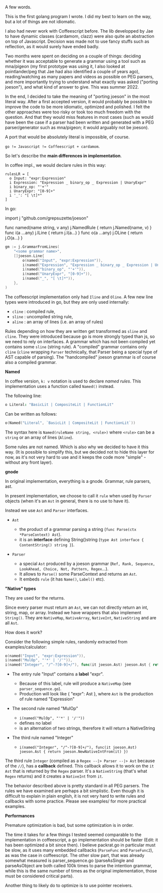 A few words.

This is the first golang program I wrote.
I did my best to learn on the way, but a lot of things are not idiomatic.

I also had never work with Coffeescript before. The lib developped by Jae to have dynamic classes (cardamom, clazz) were also quite an abstraction on top of Javascript. Decision was made not to use fancy stuffs such as reflection, as it would surely have ended badly.

Two months were spent on deciding on a couple of things: deciding whether it was acceptable to generate a grammar using a tool such as mna/pigeon (my first prototype was using it, I also looked at pointlander/peg that Jae had also identified a couple of years ago), reading/watching as many papers and videos as possible on PEG parsers, and more importantly trying to understand what exactly was asked ("porting joeson"), and what kind of answer to give. This was summer 2022. 

In the end, I decided to take the meaning of "porting joeson" in the most literal way.  After a first accepted version, it would probably be possible to improve the code to be more idiomatic, optimized and polished. I felt the other approaches  were too risky or took too much freedom with the question. And that they would miss features in most cases (such as would have been the case if a parser had been written and generated with a PEG parser/generator such as mna/pigeon; it would arguably not be joeson).

A port that would be absolutely literal is impossible, of course.  

`go != Javascript != Coffeescript + cardamom`. 

So let's describe the **main differences in implementation**.

In coffee impl., we would declare rules in this way:
```
rulesLR = [
  o Input: "expr:Expression"
  i Expression: "Expression _ binary_op _ Expression | UnaryExpr"
  i binary_op: "'+'"
  i UnaryExpr: "[0-9]+"
  i '_': "[ \t]*"
]
```

In go:

import j "github.com/grepsuzette/joeson"

func named(name string, v any) j.NamedRule { return j.Named(name, v) }
func i(a ...any) j.ILine { return j.I(a...) }
func o(a ...any) j.OLine { return j.O(a...) }
```go
gm := j.GrammarFromLines(
    "<some grammar name>", 
    []joeson.Line{
		o(named("Input", "expr:Expression")),
		i(named("Expression", "Expression _ binary_op _ Expression | UnaryExpr")),
		i(named("binary_op", "'+'")),
		i(named("UnaryExpr", "[0-9]+")),
		i(named("_", "[ \t]*")),
	},
)
```

The coffeescript implementation only had `Iline` and `Oline`. A few new line types were introduced in go, but they are only used internally:
 
* `cline` : compiled rule, 
* `sline` : uncompiled string rule, 
* `aline` : an array of lines (i.e. an array of rules)

Rules depending on how they are written get transformed as `sline` and `cline`. They were introduced because go is more strongly typed than js, so we need to rely on interfaces. A grammar which has not been compiled yet contains some `sline` (string rule). A "compiled" grammar contains only `cline` (`cline` wrapping `Parser` technically, that Parser being a special type of AST capable of parsing). The "handcompiled" joeson grammar is of course also a compiled grammar.

**Named**

In coffee version, `k: v` notation is used to declare *named rules*.
This implementation uses a function called `Named()` instead. 

The following line:

```coffee
o Literal: "BasicLit | CompositeLit | FunctionLit"
```

Can be written as follows:
```go
o(Named("Literal", `BasicLit | CompositeLit | FunctionLit`))
```
The syntax here is `Named(ruleName string, <rule>)` where `<rule>` can be a `string` or an array of lines (`Aline`).

Some rules are not named. Which is also why we decided to have it this way. (It is possible to simplify this, but we decided not to hide this layer for now, as it's not very hard to use and it keeps the code more "simple" - without any front layer). 

**gnode**

In original implementation, everything is a gnode. Grammar, rule parsers, ast. 

In present implementation, we choose to call it `rule` when used by `Parser` objects (when it's an `Ast` in general, there is no use to have it).

Instead we use `Ast` and `Parser` interfaces. 

* `Ast` 
  - the product of a grammar parsing a string (`func Parse(ctx *ParseContext) Ast`). 
  - it is an **interface** defining String()string (`type Ast interface { ContentString() string }`). 

* `Parser` 
  - a special `Ast` produced by a joeson grammar (`Ref, Rank, Sequence, LookAhead, Choice, Not, Pattern, Regex`...). 
  - It allows to `Parse()` some ParseContext and returns an `Ast`.
  - It embeds `rule` (it has `Name()`, `Label()` etc). 

**"Native" types**

They are used for the returns. 

Since every parser must return an `Ast`, we can not directly return an int, string, map, or array. Instead we have wrappers that also implement `String()`. They are `NativeMap`, `NativeArray`, `NativeInt`, `NativeString` and are all `Ast`.

How does it work?

Consider the following simple rules, randomly extracted from examples/calculator:
```go
o(named("Input", "expr:Expression")),
i(named("MulOp", "'*' | '/'")),
i(named("Integer", "/^-?[0-9]+/"), func(it joeson.Ast) joeson.Ast { return joeson.NewNativeIntFrom(it) }),
```

* The entry rule "Input" contains a **label** "expr". 
  - Because of this label, rule will produce a `NativeMap` (see `parser_sequence.go`).
  - Production will look like { "expr": Ast }, where `Ast` is the production of rule named "Expression"

* The second rule named "MulOp"
  * `i(named("MulOp", "'*' | '/'"))`
  * defines no label 
  * is an alternation of two strings, therefore it will return a NativeString

* The third rule named "Integer"
  * `i(named("Integer", "/^-?[0-9]+/"), func(it joeson.Ast) joeson.Ast { return joeson.NewNativeIntFrom(it) })`

The third rule `Integer` (compiled as a `Regex --|> Parser --|> Ast` because of the `//`), has a **callback** defined. This callback allows it to work on the `it Ast` that is returned by the `Regex` parser. It's a `NativeString` (that's what `Regex` returns) and it creates a `NativeInt` from `it`.

The behavior described above is pretty standard in all PEG parsers. The rules we have examined are perhaps a bit simplistic. Even though it is difficult to explain in plain english, it is not very hard to write rules and callbacks with some practice. Please see examples/ for more practical examples.

**Performances**

Premature optimization is bad, but some optimization is in order. 

The time it takes for a few things I tested seemed comparable to the implementation in coffeescript, a go implementation should be faster (Edit: it has been optimized a bit since then). I believe packrat.go in particular must be slow, as it uses many embedded callbacks (`ParseFunc` and `ParseFunc2`), as was the case in coffeescript. The other slow part, that was
already somewhat measured is parser_sequence.go (parseAsSingle and parseAsObject are both called 100k times
to parse the intention grammar, while this is the same number of times as the original implementation, those
must be considered critical parts).

Another thing to likely do to optimize is to use pointer receivers.
